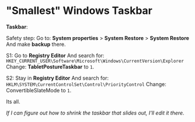 # "Smallest" Windows Taskbar

**Taskbar**:

Safety step:
Go to: **System properties** > **System Restore** >  **System Restore**
And make **backup** there.

S1:
Go to **Registry Editor**
And search for: `HKEY_CURRENT_USER\Software\Microsoft\Windows\CurrentVersion\Explorer`
Change: **TabletPostureTaskbar** to `1`.

S2: 
Stay in **Registry Editor**
And search for:
 `HKLM\SYSTEM\CurrentControlSet\Control\PriorityControl`
Change: ConvertibleSlateMode to `1`.

Its all.

*If I can figure out how to shrink the taskbar that slides out, I'll edit it there.*
